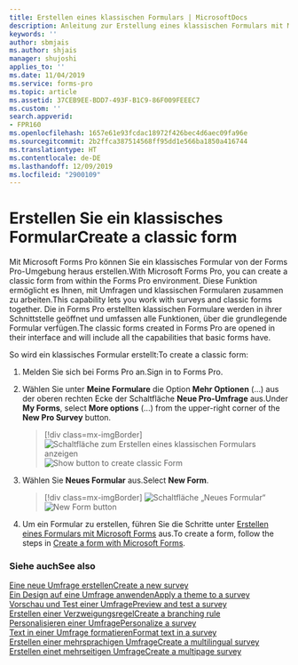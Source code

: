 ```yaml
---
title: Erstellen eines klassischen Formulars | MicrosoftDocs
description: Anleitung zur Erstellung eines klassischen Formulars mit Microsoft Forms Pro.
keywords: ''
author: sbmjais
ms.author: shjais
manager: shujoshi
applies_to: ''
ms.date: 11/04/2019
ms.service: forms-pro
ms.topic: article
ms.assetid: 37CEB9EE-BDD7-493F-B1C9-86F009FEEEC7
ms.custom: ''
search.appverid:
- FPR160
ms.openlocfilehash: 1657e61e93fcdac18972f426bec4d6aec09fa96e
ms.sourcegitcommit: 2b2ffca387514568ff95dd1e566ba1850a416744
ms.translationtype: HT
ms.contentlocale: de-DE
ms.lasthandoff: 12/09/2019
ms.locfileid: "2900109"
---
```

# <a name="create-a-classic-form"></a><span data-ttu-id="47576-103">Erstellen Sie ein klassisches Formular</span><span class="sxs-lookup"><span data-stu-id="47576-103">Create a classic form</span></span>

<span data-ttu-id="47576-104">Mit Microsoft Forms Pro können Sie ein klassisches Formular von der Forms Pro-Umgebung heraus erstellen.</span><span class="sxs-lookup"><span data-stu-id="47576-104">With Microsoft Forms Pro, you can create a classic form from within the Forms Pro environment.</span></span> <span data-ttu-id="47576-105">Diese Funktion ermöglicht es Ihnen, mit Umfragen und klassischen Formularen zusammen zu arbeiten.</span><span class="sxs-lookup"><span data-stu-id="47576-105">This capability lets you work with surveys and classic forms together.</span></span> <span data-ttu-id="47576-106">Die in Forms Pro erstellten klassischen Formulare werden in ihrer Schnittstelle geöffnet und umfassen alle Funktionen, über die grundlegende Formular verfügen.</span><span class="sxs-lookup"><span data-stu-id="47576-106">The classic forms created in Forms Pro are opened in their interface and will include all the capabilities that basic forms have.</span></span>

<span data-ttu-id="47576-107">So wird ein klassisches Formular erstellt:</span><span class="sxs-lookup"><span data-stu-id="47576-107">To create a classic form:</span></span>

1. <span data-ttu-id="47576-108">Melden Sie sich bei Forms Pro an.</span><span class="sxs-lookup"><span data-stu-id="47576-108">Sign in to Forms Pro.</span></span>

2. <span data-ttu-id="47576-109">Wählen Sie unter **Meine Formulare** die Option **Mehr Optionen** (...) aus der oberen rechten Ecke der Schaltfläche **Neue Pro-Umfrage** aus.</span><span class="sxs-lookup"><span data-stu-id="47576-109">Under **My Forms**, select **More options** (...) from the upper-right corner of the **New Pro Survey** button.</span></span>

    > [!div class=mx-imgBorder]
    > <span data-ttu-id="47576-110">![Schaltfläche zum Erstellen eines klassischen Formulars anzeigen](media/classic-form-button-show.png "Die Schaltfläche zum Erstellen eines klassischen Formulars anzeigen")</span><span class="sxs-lookup"><span data-stu-id="47576-110">![Show button to create classic Form](media/classic-form-button-show.png "Show the button to create a classic form")</span></span>

4. <span data-ttu-id="47576-111">Wählen Sie **Neues Formular** aus.</span><span class="sxs-lookup"><span data-stu-id="47576-111">Select **New Form**.</span></span>

    > [!div class=mx-imgBorder]
    > <span data-ttu-id="47576-112">![Schaltfläche „Neues Formular“](media/new-form-button.png "Schaltfläche „Neues Formular“")</span><span class="sxs-lookup"><span data-stu-id="47576-112">![New Form button](media/new-form-button.png "New Form button")</span></span>

5. <span data-ttu-id="47576-113">Um ein Formular zu erstellen, führen Sie die Schritte unter [Erstellen eines Formulars mit Microsoft Forms](https://support.office.com/article/create-a-form-with-microsoft-forms-4ffb64cc-7d5d-402f-b82e-b1d49418fd9d) aus.</span><span class="sxs-lookup"><span data-stu-id="47576-113">To create a form, follow the steps in [Create a form with Microsoft Forms](https://support.office.com/article/create-a-form-with-microsoft-forms-4ffb64cc-7d5d-402f-b82e-b1d49418fd9d).</span></span>


### <a name="see-also"></a><span data-ttu-id="47576-114">Siehe auch</span><span class="sxs-lookup"><span data-stu-id="47576-114">See also</span></span>

[<span data-ttu-id="47576-115">Eine neue Umfrage erstellen</span><span class="sxs-lookup"><span data-stu-id="47576-115">Create a new survey</span></span>](create-new-survey.md)<br>
[<span data-ttu-id="47576-116">Ein Design auf eine Umfrage anwenden</span><span class="sxs-lookup"><span data-stu-id="47576-116">Apply a theme to a survey</span></span>](apply-theme.md)<br>
[<span data-ttu-id="47576-117">Vorschau und Test einer Umfrage</span><span class="sxs-lookup"><span data-stu-id="47576-117">Preview and test a survey</span></span>](preview-test-survey.md)<br>
[<span data-ttu-id="47576-118">Erstellen einer Verzweigungsregel</span><span class="sxs-lookup"><span data-stu-id="47576-118">Create a branching rule</span></span>](create-branching-rule.md)<br>
[<span data-ttu-id="47576-119">Personalisieren einer Umfrage</span><span class="sxs-lookup"><span data-stu-id="47576-119">Personalize a survey</span></span>](personalize-survey.md)<br>
[<span data-ttu-id="47576-120">Text in einer Umfrage formatieren</span><span class="sxs-lookup"><span data-stu-id="47576-120">Format text in a survey</span></span>](survey-text-format.md)<br>
[<span data-ttu-id="47576-121">Erstellen einer mehrsprachigen Umfrage</span><span class="sxs-lookup"><span data-stu-id="47576-121">Create a multilingual survey</span></span>](create-multilingual-survey.md)<br>
[<span data-ttu-id="47576-122">Erstellen einet mehrseitigen Umfrage</span><span class="sxs-lookup"><span data-stu-id="47576-122">Create a multipage survey</span></span>](create-multipage-survey.md)
